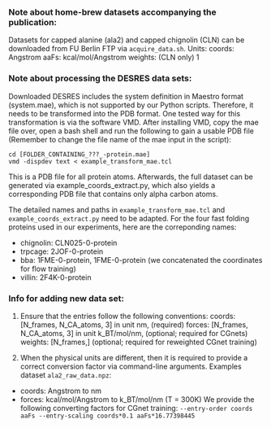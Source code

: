 ### Note about home-brew datasets accompanying the publication:
Datasets for capped alanine (ala2) and capped chignolin (CLN) can be downloaded from FU Berlin FTP via `acquire_data.sh`.
Units:
coords: Angstrom
aaFs: kcal/mol/Angstrom
weights: (CLN only) 1

### Note about processing the DESRES data sets: 
Downloaded DESRES includes the system definition in Maestro format (system.mae), which is not supported by our Python scripts. Therefore, it needs to be transformed into the PDB format.
One tested way for this transformation is via the software VMD. After installing VMD, copy the mae file over, open a bash shell and run the following to gain a usable PDB file (Remember to change the file name of the mae input in the script):
```
cd [FOLDER_CONTAINING_???_-protein.mae]
vmd -dispdev text < example_transform_mae.tcl
```
This is a PDB file for all protein atoms. Afterwards, the full dataset can be generated via example_coords_extract.py, which also yields a corresponding PDB file that contains only alpha carbon atoms.

The detailed names and paths in `example_transform_mae.tcl` and `example_coords_extract.py` need to be adapted. For the four fast folding proteins used in our experiments, here are the correponding names:
- chignolin: CLN025-0-protein
- trpcage: 2JOF-0-protein
- bba: 1FME-0-protein, 1FME-0-protein (we concatenated the coordinates for flow training)
- villin: 2F4K-0-protein

### Info for adding new data set:
1. Ensure that the entries follow the following conventions:
coords: \[N_frames, N_CA_atoms, 3\] in unit nm, (required)
forces: \[N_frames, N_CA_atoms, 3\] in unit k_BT/mol/nm, (optional; required for CGnets)
weights: \[N_frames,\] (optional; required for reweighted CGnet training)

2. When the physical units are different, then it is required to provide a correct conversion factor via command-line arguments.
Examples dataset `ala2_raw_data.npz`:
- coords: Angstrom to nm
- forces: kcal/mol/Angstrom to k_BT/mol/nm (T = 300K)
We provide the following converting factors for CGnet training: `--entry-order coords aaFs --entry-scaling coords*0.1 aaFs*16.77398445`
